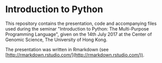 # Introduction to Python 

This repository contains the presentation, code and accompanying files used during the seminar "Introduction to Python: The Multi-Purpose Programming Language", given on the 14th July 2017 at the Center of Genomic Science, The University of Hong Kong.

The presentation was written in Rmarkdown (see [http://rmarkdown.rstudio.com/](http://rmarkdown.rstudio.com/)).
